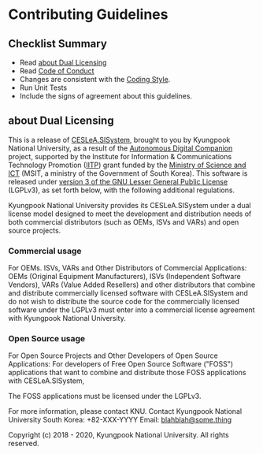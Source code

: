 # Contributing Guidelines

## Checklist Summary

- Read [about Dual Licensing](#about-dual-licensing)
- Read [Code of Conduct](https://github.com/Katinor/CESLeA_readme_template/blob/master/example/CODE_OF_CONDUCT.md)
- Changes are consistent with the [Coding Style](https://www.python.org/dev/peps/pep-0008/).
- Run Unit Tests
- Include the signs of agreement about this guidelines.

## about Dual Licensing
This is a release of [CESLeA.SISystem], brought to you by Kyungpook National University, as a result of the [Autonomous Digital Companion] project, supported by the Institute for Information & Communications Technology Promotion ([IITP]) grant funded by the [Ministry of Science and ICT] (MSIT, a ministry of the Government of South Korea). This software is released under [version 3 of the GNU Lesser General Public License] (LGPLv3), as set forth below, with the following additional regulations.

Kyungpook National University provides its CESLeA.SISystem under a dual license model designed to meet the development and distribution needs of both commercial distributors (such as OEMs, ISVs and VARs) and open source projects.

### Commercial usage
For OEMs. ISVs, VARs and Other Distributors of Commercial Applications:
OEMs (Original Equipment Manufacturers), ISVs (Independent Software Vendors), VARs (Value Added Resellers) and other distributors that combine and distribute commercially licensed software with CESLeA.SISystem and do not wish to distribute the source code for the commercially licensed software under the LGPLv3 must enter into a commercial license agreement with Kyungpook National University.

### Open Source usage
For Open Source Projects and Other Developers of Open Source Applications:
For developers of Free Open Source Software ("FOSS") applications that want to combine and distribute those FOSS applications with CESLeA.SISystem, 

The FOSS applications must be licensed under the LGPLv3.

For more information, please contact KNU.
Contact Kyungpook National University
South Korea: +82-XXX-YYYY
Email: blahblah@some.thing

Copyright (c) 2018 - 2020, Kyungpook National University. All rights reserved.

[CESLeA.SISystem]: https://github.com/Katinor/CESLeA_readme_template/
[Autonomous Digital Companion]: http://aicompanion.or.kr/
[Ministry of Science and ICT]: https://www.msit.go.kr/
[IITP]: https://www.iitp.kr/
[version 3 of the GNU Lesser General Public License]: https://github.com/Katinor/CESLeA_readme_template/blob/master/LICENSE